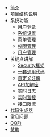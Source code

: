 <!-- docs/_sidebar.md -->

* [简介](docs/introduction)
* [项目结构说明](docs/directoryList)
* 系统功能
    * [用户登录](docs/login.md)
    * [系统设置](docs/syssetting.md)
    * [菜单管理](docs/menu.md)
    * [权限管理](docs/authority.md)
    * [用户管理](docs/user.md)
* 关键点讲解
    * [Security框架](docs/security.md)
    * [一套通用代码](docs/commoncode.md)
    * [自定义注解](docs/annotation.md)
    * [API加解密](docs/apiencrypt.md)
    * [实时日志](docs/logging.md)
    * [实时监控](docs/monitoring.md)
    * [接口限流](docs/limiting.md)
* [代码生成器](docs/autogenerator.md)
* [常见问题](docs/faq.md)
* [QQ群](docs/qq.md)
* [赞助](docs/donate.md)